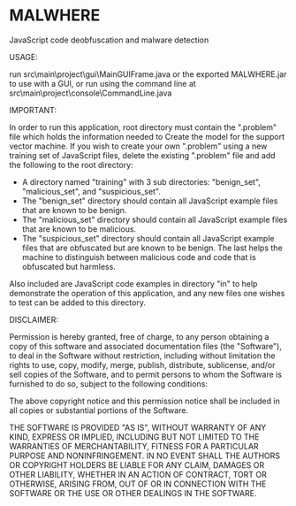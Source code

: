 MALWHERE
========

JavaScript code deobfuscation and malware detection


USAGE: 

run src\main\project\gui\MainGUIFrame.java or the exported MALWHERE.jar to use with a GUI, 
or run using the command line at src\main\project\console\CommandLine.java


IMPORTANT:

In order to run this application, root directory must contain the ".problem" file which holds the information needed to
Create the model for the support vector machine. If you wish to create your own ".problem" using a new training set of
JavaScript files, delete the existing ".problem" file and add the following to the root directory:
- A directory named "training" with 3 sub directories: "benign_set", "malicious_set", and "suspicious_set".
- The "benign_set" directory should contain all JavaScript example files that are known to be benign.
- The "malicious_set" directory should contain all JavaScript example files that are known to be malicious.
- The "suspicious_set" directory should contain all JavaScript example files that are obfuscated but are known to be benign.
The last helps the machine to distinguish between malicious code and code that is obfuscated but harmless.

Also included are JavaScript code examples in directory "in" to help demonstrate the operation of this application, and any new files one wishes to test can be added to this directory. 


DISCLAIMER:

Permission is hereby granted, free of charge, to any person obtaining a copy
of this software and associated documentation files (the "Software"), to deal
in the Software without restriction, including without limitation the rights
to use, copy, modify, merge, publish, distribute, sublicense, and/or sell
copies of the Software, and to permit persons to whom the Software is
furnished to do so, subject to the following conditions:

The above copyright notice and this permission notice shall be included in all
copies or substantial portions of the Software.

THE SOFTWARE IS PROVIDED "AS IS", WITHOUT WARRANTY OF ANY KIND, EXPRESS OR
IMPLIED, INCLUDING BUT NOT LIMITED TO THE WARRANTIES OF MERCHANTABILITY,
FITNESS FOR A PARTICULAR PURPOSE AND NONINFRINGEMENT. IN NO EVENT SHALL THE
AUTHORS OR COPYRIGHT HOLDERS BE LIABLE FOR ANY CLAIM, DAMAGES OR OTHER
LIABILITY, WHETHER IN AN ACTION OF CONTRACT, TORT OR OTHERWISE, ARISING FROM,
OUT OF OR IN CONNECTION WITH THE SOFTWARE OR THE USE OR OTHER DEALINGS IN THE
SOFTWARE.

